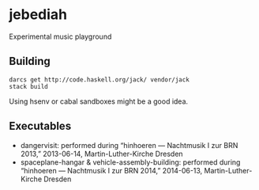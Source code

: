 # jebediah
Experimental music playground

## Building
    darcs get http://code.haskell.org/jack/ vendor/jack
    stack build

Using hsenv or cabal sandboxes might be a good idea.

## Executables
 * dangervisit: performed during “hinhoeren — Nachtmusik I zur BRN 2013,” 2013-06-14, Martin-Luther-Kirche Dresden
 * spaceplane-hangar & vehicle-assembly-building: performed during “hinhoeren — Nachtmusik I zur BRN 2014,” 2014-06-13, Martin-Luther-Kirche Dresden
